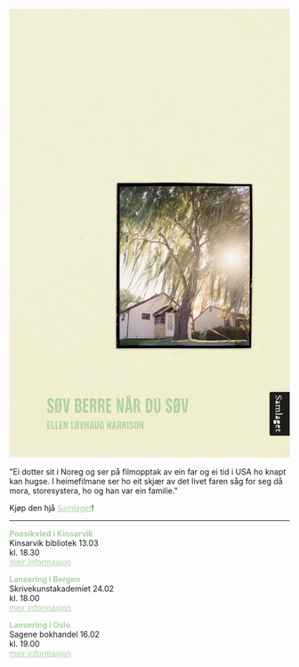 ![Omslag](docs/assets/Harrison_tilnett.png)

"Ei dotter sit i Noreg og ser på filmopptak av ein far og ei tid i USA ho knapt kan hugse. I heimefilmane ser ho eit skjær av det livet faren såg for seg då mora, storesystera, ho og han var ein familie."
  
Kjøp den hjå <a href="https://samlaget.no/collections/varens-boker-2023/products/sov-berre-nar-du-sov-1" style="color:#a8d3a0;">Samlaget</a>!

---

<b style="color:#a8d3a0;">Poesikvled i Kinsarvik</b>  
Kinsarvik bibliotek 13.03  
kl. 18.30  
<a href="https://fb.me/e/3l3sRTlcf" style="color:#a8d3a0;">meir informasjon</a>  

<b style="color:#a8d3a0;">Lansering i Bergen</b>  
Skrivekunstakademiet 24.02   
kl. 18.00  
<a href="https://fb.me/e/7NlwTMhiS" style="color:#a8d3a0;">meir informasjon</a>  

<b style="color:#a8d3a0;">Lansering i Oslo</b>   
Sagene bokhandel 16.02  
kl. 19.00   
<a href="https://fb.me/e/3mRjyNnb7" style="color:#a8d3a0;">meir informasjon</a>  
